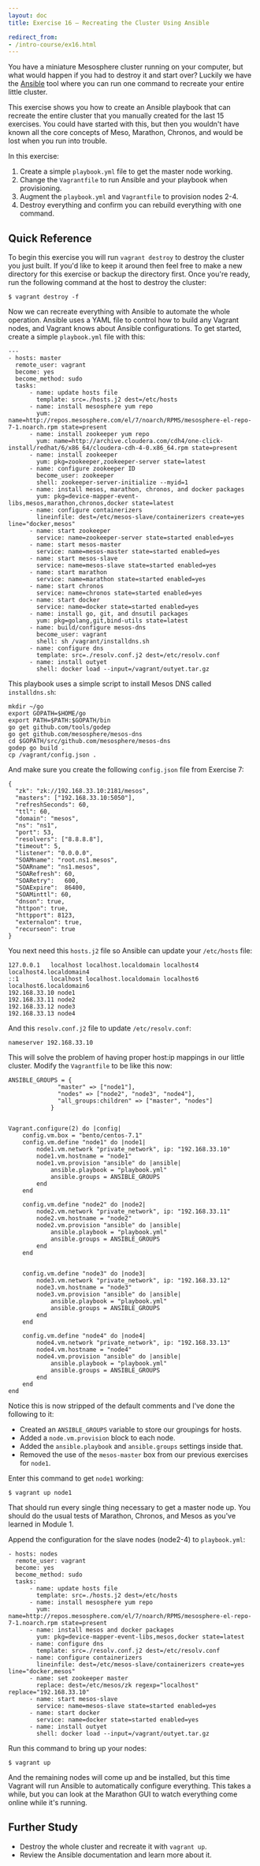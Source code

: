 ```yaml
---
layout: doc
title: Exercise 16 – Recreating the Cluster Using Ansible

redirect_from:
- /intro-course/ex16.html
---
```


You have a miniature Mesosphere cluster running on your computer, but what would happen if you had to destroy it and start over?  Luckily we have the [Ansible](http://www.ansible.com/home) tool where you can run one command to recreate your entire little cluster.

This exercise shows you how to create an Ansible playbook that can recreate the entire cluster that you manually created for the last 15 exercises.  You could have started with this, but then you wouldn't have known all the core concepts of Meso, Marathon, Chronos, and would be lost when you run into trouble.

In this exercise:

1. Create a simple ``playbook.yml`` file to get the master node working.
2. Change the ``Vagrantfile`` to run Ansible and your playbook when provisioning.
3. Augment the ``playbook.yml`` and ``Vagrantfile`` to provision nodes 2-4.
4. Destroy everything and confirm you can rebuild everything with one command.

<!-- Video Lecture
-------------

{% mesos_video Mesos-Intro-Course-16 %} -->


Quick Reference
---------------

To begin this exercise you will run ``vagrant destroy`` to destroy the cluster you just built.  If you'd like to keep it around then feel free to make a  new directory for this exercise or backup the directory first.  Once you're ready, run the following command at the host to destroy the cluster:

```
$ vagrant destroy -f
```

Now we can recreate everything with Ansible to automate the whole operation.  Ansible uses a YAML file to control how to build any Vagrant nodes, and Vagrant knows about Ansible configurations.  To get started, create a simple ``playbook.yml`` file with this:

```
---
- hosts: master
  remote_user: vagrant
  become: yes
  become_method: sudo
  tasks:
      - name: update hosts file
        template: src=./hosts.j2 dest=/etc/hosts
      - name: install mesosphere yum repo
        yum: name=http://repos.mesosphere.com/el/7/noarch/RPMS/mesosphere-el-repo-7-1.noarch.rpm state=present
      - name: install zookeeper yum repo
        yum: name=http://archive.cloudera.com/cdh4/one-click-install/redhat/6/x86_64/cloudera-cdh-4-0.x86_64.rpm state=present
      - name: install zookeeper
        yum: pkg=zookeeper,zookeeper-server state=latest
      - name: configure zookeeper ID
        become_user: zookeeper
        shell: zookeeper-server-initialize --myid=1
      - name: install mesos, marathon, chronos, and docker packages
        yum: pkg=device-mapper-event-libs,mesos,marathon,chronos,docker state=latest
      - name: configure containerizers
        lineinfile: dest=/etc/mesos-slave/containerizers create=yes line="docker,mesos"
      - name: start zookeeper
        service: name=zookeeper-server state=started enabled=yes
      - name: start mesos-master
        service: name=mesos-master state=started enabled=yes
      - name: start mesos-slave
        service: name=mesos-slave state=started enabled=yes
      - name: start marathon
        service: name=marathon state=started enabled=yes
      - name: start chronos
        service: name=chronos state=started enabled=yes
      - name: start docker
        service: name=docker state=started enabled=yes
      - name: install go, git, and dnsutil packages
        yum: pkg=golang,git,bind-utils state=latest
      - name: build/configure mesos-dns
        become_user: vagrant
        shell: sh /vagrant/installdns.sh
      - name: configure dns
        template: src=./resolv.conf.j2 dest=/etc/resolv.conf
      - name: install outyet
        shell: docker load --input=/vagrant/outyet.tar.gz
```

This playbook uses a simple script to install Mesos DNS called ``installdns.sh``:

```
mkdir ~/go
export GOPATH=$HOME/go
export PATH=$PATH:$GOPATH/bin
go get github.com/tools/godep
go get github.com/mesosphere/mesos-dns
cd $GOPATH/src/github.com/mesosphere/mesos-dns
godep go build .
cp /vagrant/config.json .
```

And make sure you create the following ``config.json`` file from Exercise 7:

```
{
  "zk": "zk://192.168.33.10:2181/mesos",
  "masters": ["192.168.33.10:5050"],
  "refreshSeconds": 60,
  "ttl": 60,
  "domain": "mesos",
  "ns": "ns1",
  "port": 53,
  "resolvers": ["8.8.8.8"],
  "timeout": 5,
  "listener": "0.0.0.0",
  "SOAMname": "root.ns1.mesos",
  "SOARname": "ns1.mesos",
  "SOARefresh": 60,
  "SOARetry":   600,
  "SOAExpire":  86400,
  "SOAMinttl": 60,
  "dnson": true,
  "httpon": true,
  "httpport": 8123,
  "externalon": true,
  "recurseon": true
}
```

You next need this ``hosts.j2`` file so Ansible can update your ``/etc/hosts`` file:

```
127.0.0.1   localhost localhost.localdomain localhost4 localhost4.localdomain4
::1         localhost localhost.localdomain localhost6 localhost6.localdomain6
192.168.33.10 node1
192.168.33.11 node2
192.168.33.12 node3
192.168.33.13 node4
```

And this ``resolv.conf.j2`` file to update ``/etc/resolv.conf``:

```
nameserver 192.168.33.10
```

This will solve the problem of having proper host:ip mappings in our little cluster.
Modify the ``Vagrantfile`` to be like this now:

```
ANSIBLE_GROUPS = {
              "master" => ["node1"],
              "nodes" => ["node2", "node3", "node4"],
              "all_groups:children" => ["master", "nodes"]
            }


Vagrant.configure(2) do |config|
    config.vm.box = "bento/centos-7.1"
    config.vm.define "node1" do |node1|
        node1.vm.network "private_network", ip: "192.168.33.10"
        node1.vm.hostname = "node1"
        node1.vm.provision "ansible" do |ansible|
            ansible.playbook = "playbook.yml"
            ansible.groups = ANSIBLE_GROUPS
        end
    end

    config.vm.define "node2" do |node2|
        node2.vm.network "private_network", ip: "192.168.33.11"
        node2.vm.hostname = "node2"
        node2.vm.provision "ansible" do |ansible|
            ansible.playbook = "playbook.yml"
            ansible.groups = ANSIBLE_GROUPS
        end
    end


    config.vm.define "node3" do |node3|
        node3.vm.network "private_network", ip: "192.168.33.12"
        node3.vm.hostname = "node3"
        node3.vm.provision "ansible" do |ansible|
            ansible.playbook = "playbook.yml"
            ansible.groups = ANSIBLE_GROUPS
        end
    end

    config.vm.define "node4" do |node4|
        node4.vm.network "private_network", ip: "192.168.33.13"
        node4.vm.hostname = "node4"
        node4.vm.provision "ansible" do |ansible|
            ansible.playbook = "playbook.yml"
            ansible.groups = ANSIBLE_GROUPS
        end
    end
end
```

Notice this is now stripped of the default comments and I've done the following to it:

* Created an ``ANSIBLE_GROUPS`` variable to store our groupings for hosts.
* Added a ``node.vm.provision`` block to each node.
* Added the ``ansible.playbook`` and ``ansible.groups`` settings inside that.
* Removed the use of the ``mesos-master`` box from our previous exercises for ``node1``.

Enter this command to get ``node1`` working:

```
$ vagrant up node1
```

That should run every single thing necessary to get a master node up.  You should do the
usual tests of Marathon, Chronos, and Mesos as you've learned in Module 1.

Append the configuration for the slave nodes (node2-4) to ``playbook.yml``:

```
- hosts: nodes
  remote_user: vagrant
  become: yes
  become_method: sudo
  tasks:
      - name: update hosts file
        template: src=./hosts.j2 dest=/etc/hosts
      - name: install mesosphere yum repo
        yum: name=http://repos.mesosphere.com/el/7/noarch/RPMS/mesosphere-el-repo-7-1.noarch.rpm state=present
      - name: install mesos and docker packages
        yum: pkg=device-mapper-event-libs,mesos,docker state=latest
      - name: configure dns
        template: src=./resolv.conf.j2 dest=/etc/resolv.conf 
      - name: configure containerizers
        lineinfile: dest=/etc/mesos-slave/containerizers create=yes line="docker,mesos"
      - name: set zookeeper master
        replace: dest=/etc/mesos/zk regexp="localhost" replace="192.168.33.10"
      - name: start mesos-slave
        service: name=mesos-slave state=started enabled=yes
      - name: start docker
        service: name=docker state=started enabled=yes
      - name: install outyet
        shell: docker load --input=/vagrant/outyet.tar.gz
```

Run this command to bring up your nodes:

```
$ vagrant up
```

And the remaining nodes will come up and be installed, but this time Vagrant will run Ansible to automatically configure everything.  This takes a while, but you can look at the Marathon GUI to watch everything come online while it's running.


Further Study
-------------

* Destroy the whole cluster and recreate it with ``vagrant up``.
* Review the Ansible documentation and learn more about it.



